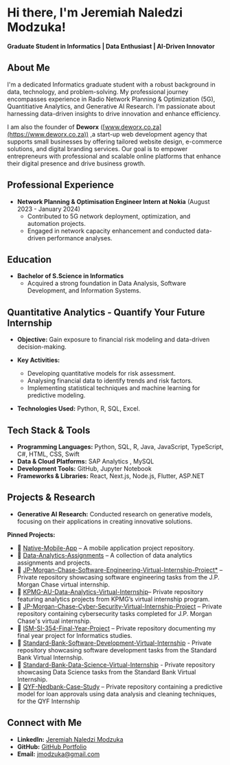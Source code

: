# Hi there, I'm Jeremiah Naledzi Modzuka!

**Graduate Student in Informatics | Data Enthusiast | AI-Driven Innovator**

## About Me

I'm a dedicated Informatics graduate student with a robust background in data, technology, and problem-solving. My professional journey encompasses experience in Radio Network Planning & Optimization (5G), Quantitiative Analytics, and Generative AI Research. I'm passionate about harnessing data-driven insights to drive innovation and enhance efficiency.

I am also the founder of **Deworx** ([www.deworx.co.za](https://www.deworx.co.za)) ,a start-up web development agency that supports small businesses by offering tailored website design, e-commerce solutions, and digital branding services. Our goal is to empower entrepreneurs with professional and scalable online platforms that enhance their digital presence and drive business growth.

## Professional Experience

- **Network Planning & Optimisation Engineer Intern at Nokia** (August 2023 - January 2024)
  - Contributed to 5G network deployment, optimization, and automation projects.
  - Engaged in network capacity enhancement and conducted data-driven performance analyses.
 
## Education

- **Bachelor of S.Science in Informatics**
  - Acquired a strong foundation in Data Analysis, Software Development, and Information Systems.

## Quantitative Analytics - Quantify Your Future Internship

- **Objective:** Gain exposure to financial risk modeling and data-driven decision-making.

- **Key Activities:**
  - Developing quantitative models for risk assessment.
  - Analysing financial data to identify trends and risk factors.
  - Implementing statistical techniques and machine learning for predictive modeling.
- **Technologies Used:** Python, R, SQL, Excel.

## Tech Stack & Tools

- **Programming Languages:** Python, SQL, R, Java, JavaScript, TypeScript, C#, HTML, CSS, Swift 
- **Data & Cloud Platforms:** SAP Analytics , MySQL
- **Development Tools:** GitHub, Jupyter Notebook
- **Frameworks & Libraries:** React, Next.js, Node.js, Flutter, ASP.NET

## Projects & Research

- **Generative AI Research:** Conducted research on generative models, focusing on their applications in creating innovative solutions.

 **Pinned Projects:**

- 🔹 [Native-Mobile-App](https://github.com/jmodzuka/Native-Mobile-App) – A mobile application project repository.
- 🔹 [Data-Analytics-Assignments](https://github.com/jmodzuka/Data-Analytics-Assignments) – A collection of data analytics assignments and projects.
- 🔹 [JP-Morgan-Chase-Software-Engineering-Virtual-Internship-Project*](https://github.com/jmodzuka/JP-Morgan-Chase-Software-Engineering-Virtual-Internship-Project) – Private repository showcasing software engineering tasks from the J.P. Morgan Chase virtual internship.
- 🔹 [KPMG-AU-Data-Analytics-Virtual-Internship](https://github.com/jmodzuka/KPMG-AU-Data-Analytics-Virtual-Internship)– Private repository featuring analytics projects from KPMG’s virtual internship program.
- 🔹 [JP-Morgan-Chase-Cyber-Security-Virtual-Internship-Project](https://github.com/jmodzuka/JP-Morgan-Chase-Cyber-Security-Virtual-Internship-Project) – Private repository containing cybersecurity tasks completed for J.P. Morgan Chase's virtual internship.
- 🔹 [ISM-SI-354-Final-Year-Project](https://github.com/jmodzuka/ISM-SI-354-Final-Year-Project) – Private repository documenting my final year project for Informatics studies.
- 🔹 [Standard-Bank-Software-Development-Virtual-Internship]() - Private repository showcasing software development tasks from the Standard Bank Virtual Internship.
- 🔹 [Standard-Bank-Data-Science-Virtual-Internship]() - Private repository showcasing Data Science tasks from the Standard Bank Virtual Internship.
- 🔹 [QYF-Nedbank-Case-Study]() – Private repository containing a predictive model for loan approvals using data analysis and cleaning techniques, for the QYF Internship
  
## Connect with Me

- **LinkedIn:** [Jeremiah Naledzi Modzuka](https://www.linkedin.com/in/jeremiah-naledzi-modzuka)
- **GitHub:** [GitHub Portfolio](https://github.com/jmodzuka?tab=repositories)
- **Email:** jmodzuka@gmail.com






